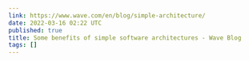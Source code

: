 ```yaml
---
link: https://www.wave.com/en/blog/simple-architecture/
date: 2022-03-16 02:22 UTC
published: true
title: Some benefits of simple software architectures - Wave Blog
tags: []
---
```



